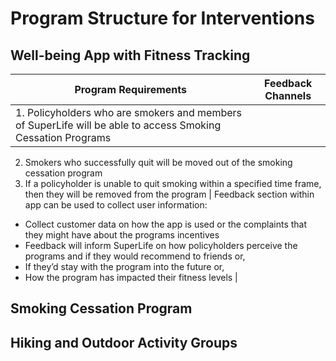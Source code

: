 # Program Structure for Interventions
## Well-being App with Fitness Tracking
| Program Requirements | Feedback Channels |
| -------------------- | ----------------- |
| 1. Policyholders who are smokers and members of SuperLife will be able to access Smoking Cessation Programs 
2. Smokers who successfully quit will be moved out of the smoking cessation program
3. If a policyholder is unable to quit smoking within a specified time frame, then they will be removed from the program
| Feedback section within app can be used to collect user information:
- Collect customer data on how the app is used or the complaints that they might have about the programs incentives 
- Feedback will inform SuperLife on how policyholders perceive the programs and if they would recommend to friends or, 
- If they’d stay with the program into the future or, 
- How the program has impacted their fitness levels |


## Smoking Cessation Program


## Hiking and Outdoor Activity Groups
